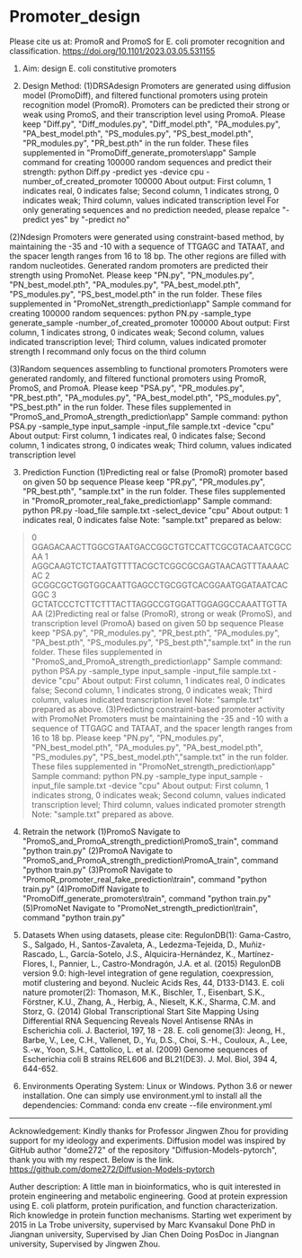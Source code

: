 # Promoter_design
Please cite us at: PromoR and PromoS for E. coli promoter recognition and classification. https://doi.org/10.1101/2023.03.05.531155
1. Aim: 
design E. coli constitutive promoters

2. Design Method:
(1)DRSAdesign
Promoters are generated using diffusion model (PromoDiff), and filtered functional promoters using protein recognition model (PromoR).
Promoters can be predicted their strong or weak using PromoS, and their transcription level using PromoA.
Please keep "Diff.py", "Diff_modules.py", "Diff_model.pth", "PA_modules.py", "PA_best_model.pth", "PS_modules.py", "PS_best_model.pth", "PR_modules.py", "PR_best.pth" in the run folder. These files supplemented in "PromoDiff_generate_promoters\app"
Sample command for creating 100000 random sequences and predict their strength: python Diff.py -predict yes -device cpu -number_of_created_promoter 100000
About output: First column, 1 indicates real, 0 indicates false; Second column, 1 indicates strong, 0 indicates weak; Third column, values indicated transcription level
For only generating sequences and no prediction needed, please repalce "-predict yes" by "-predict no" 

(2)Ndesign
Promoters were generated using constraint-based method, by maintaining the -35 and -10 with a sequence of TTGAGC and TATAAT, and the spacer length ranges from 16 to 18 bp. The other regions are filled with random nucleotides.
Generated random promoters are predicted their strength using PromoNet.
Please keep "PN.py", "PN_modules.py", "PN_best_model.pth", "PA_modules.py", "PA_best_model.pth", "PS_modules.py", "PS_best_model.pth" in the run folder. These files supplemented in "PromoNet_strength_prediction\app"
Sample command for creating 100000 random sequences: python PN.py -sample_type generate_sample -number_of_created_promoter 100000
About output: First column, 1 indicates strong, 0 indicates weak; Second column, values indicated transcription level; Third column, values indicated promoter strength
I recommand only focus on the third column

(3)Random sequences assembling to functional promoters
Promoters were generated randomly, and filtered functional promoters using PromoR, PromoS, and PromoA.
Please keep "PSA.py", "PR_modules.py", "PR_best.pth", "PA_modules.py", "PA_best_model.pth", "PS_modules.py", "PS_best.pth" in the run folder. These files supplemented in "PromoS_and_PromoA_strength_prediction\app"
Sample command: python PSA.py -sample_type input_sample -input_file sample.txt -device "cpu"
About output: First column, 1 indicates real, 0 indicates false; Second column, 1 indicates strong, 0 indicates weak; Third column, values indicated transcription level

3. Prediction Function
(1)Predicting real or false (PromoR) promoter based on given 50 bp sequence
Please keep "PR.py", "PR_modules.py", "PR_best.pth", "sample.txt" in the run folder. These files supplemented in "PromoR_promoter_real_fake_prediction\app"
Sample command: python PR.py -load_file sample.txt -select_device "cpu"
About output: 1 indicates real, 0 indicates false
Note: "sample.txt" prepared as below:
>0
GGAGACAACTTGGCGTAATGACCGGCTGTCCATTCGCGTACAATCGCCAA
>1
AGGCAAGTCTCTAATGTTTTACGCTCGGCGCGAGTAACAGTTTAAAACAC
>2
GCGGCGCTGGTGGCAATTGAGCCTGCGGTCACGGAATGGATAATCACGGC
>3
GCTATCCCTCTTCTTTACTTAGGCCGTGGATTGGAGGCCAAATTGTTAAA
(2)Predicting real or false (PromoR), strong or weak (PromoS), and transcription level (PromoA) based on given 50 bp sequence
Please keep "PSA.py", "PR_modules.py", "PR_best.pth", "PA_modules.py", "PA_best.pth", "PS_modules.py", "PS_best.pth","sample.txt" in the run folder. These files supplemented in "PromoS_and_PromoA_strength_prediction\app"
Sample command: python PSA.py -sample_type input_sample -input_file sample.txt -device "cpu"
About output: First column, 1 indicates real, 0 indicates false; Second column, 1 indicates strong, 0 indicates weak; Third column, values indicated transcription level
Note: "sample.txt" prepared as above.
(3)Predicting constraint-based promoter activity with PromoNet
Promoters must be maintaining the -35 and -10 with a sequence of TTGAGC and TATAAT, and the spacer length ranges from 16 to 18 bp.
Please keep "PN.py", "PN_modules.py", "PN_best_model.pth", "PA_modules.py", "PA_best_model.pth", "PS_modules.py", "PS_best_model.pth","sample.txt" in the run folder. These files supplemented in "PromoNet_strength_prediction\app"
Sample command: python PN.py -sample_type input_sample -input_file sample.txt -device "cpu"
About output: First column, 1 indicates strong, 0 indicates weak; Second column, values indicated transcription level; Third column, values indicated promoter strength
Note: "sample.txt" prepared as above.

4. Retrain the network
(1)PromoS
Navigate to "PromoS_and_PromoA_strength_prediction\PromoS_train", command "python train.py"
(2)PromoA
Navigate to "PromoS_and_PromoA_strength_prediction\PromoA_train", command "python train.py"
(3)PromoR
Navigate to "PromoR_promoter_real_fake_prediction\train", command "python train.py"
(4)PromoDiff
Navigate to "PromoDiff_generate_promoters\train", command "python train.py"
(5)PromoNet
Navigate to "PromoNet_strength_prediction\train", command "python train.py"

5. Datasets
When using datasets, please cite:
RegulonDB(1): Gama-Castro, S., Salgado, H., Santos-Zavaleta, A., Ledezma-Tejeida, D., Muñiz-Rascado, L., García-Sotelo, J.S., Alquicira-Hernández, K., Martínez-Flores, I., Pannier, L., Castro-Mondragón, J.A. et al. (2015) RegulonDB version 9.0: high-level integration of gene regulation, coexpression, motif clustering and beyond. Nucleic Acids Res, 44, D133-D143.
E. coli nature promoter(2): Thomason, M.K., Bischler, T., Eisenbart, S.K., Förstner, K.U., Zhang, A., Herbig, A., Nieselt, K.K., Sharma, C.M. and Storz, G. (2014) Global Transcriptional Start Site Mapping Using Differential RNA Sequencing Reveals Novel Antisense RNAs in Escherichia coli. J. Bacteriol, 197, 18 - 28.
E. coli genome(3): Jeong, H., Barbe, V., Lee, C.H., Vallenet, D., Yu, D.S., Choi, S.-H., Couloux, A., Lee, S.-w., Yoon, S.H., Cattolico, L. et al. (2009) Genome sequences of Escherichia coli B strains REL606 and BL21(DE3). J. Mol. Biol, 394 4, 644-652.

6. Environments
Operating System: Linux or Windows.
Python 3.6 or newer installation.
One can simply use environment.yml to install all the dependencies:
Command: conda env create --file environment.yml

--------------------------------------------------------------------------
Acknowledgement:
Kindly thanks for Professor Jingwen Zhou for providing support for my ideology and experiments.
Diffusion model was inspired by GitHub author "dome272" of the repository "Diffusion-Models-pytorch", thank you with my respect. Below is the link.
https://github.com/dome272/Diffusion-Models-pytorch

Auther description:
A little man in bioinformatics, who is quit interested in protein engineering and metabolic engineering.
Good at protein expression using E. coli platform, protein purification, and function characterization.
Rich knowledge in protein function mechanisms.
Starting wet experiment by 2015 in La Trobe university, supervised by Marc Kvansakul
Done PhD in Jiangnan university, Supervised by Jian Chen
Doing PosDoc in Jiangnan university, Supervised by Jingwen Zhou.